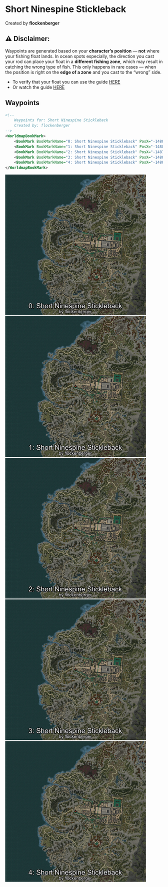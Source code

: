 # Short Ninespine Stickleback
Created by **flockenberger**

## ⚠️ Disclaimer:
Waypoints are generated based on your __**character’s position**__ — __not__ where your fishing float lands.
In ocean spots especially, the direction you cast your rod can place your float in a **different fishing zone**, which may result in catching the wrong type of fish.
This only happens in rare cases — when the position is right on the **edge of a zone** and you cast to the “wrong” side.

- To verify that your float you can use the guide [HERE](https://flockenberger.github.io/bdo-fish-position/)
- Or watch the guide [HERE](https://youtu.be/t-VXcRoNojk)

## Waypoints
```xml
<!--
    Waypoints for: Short Ninespine Stickleback
    Created by: flockenberger
-->
<WorldmapBookMark>
    <BookMark BookMarkName="0: Short Ninespine Stickleback" PosX="-1488246.1" PosY="11180.348" PosZ="1332469.4" />
    <BookMark BookMarkName="1: Short Ninespine Stickleback" PosX="-1488255.0" PosY="11180.0" PosZ="1332439.0" />
    <BookMark BookMarkName="2: Short Ninespine Stickleback" PosX="-1487723.5" PosY="11180.324" PosZ="1332458.8" />
    <BookMark BookMarkName="3: Short Ninespine Stickleback" PosX="-1488163.0" PosY="11180.0" PosZ="1332556.0" />
    <BookMark BookMarkName="4: Short Ninespine Stickleback" PosX="-1488187.0" PosY="11180.0" PosZ="1332474.0" />
</WorldmapBookMark>
```

<img src="./Short Ninespine Stickleback_0_Preview.webp" width="450"/> <img src="./Short Ninespine Stickleback_1_Preview.webp" width="450"/> <img src="./Short Ninespine Stickleback_2_Preview.webp" width="450"/> <img src="./Short Ninespine Stickleback_3_Preview.webp" width="450"/> <img src="./Short Ninespine Stickleback_4_Preview.webp" width="450"/> 